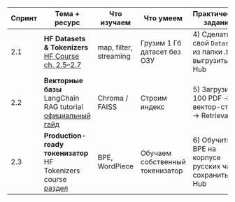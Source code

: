 | Спринт | Тема + ресурс                                                                                                                       | Что изучаем            | Что умеем                       | Практические задания                                      |
| ------ | ----------------------------------------------------------------------------------------------------------------------------------- | ---------------------- | ------------------------------- | --------------------------------------------------------- |
| 2.1    | **HF Datasets & Tokenizers**<br>[HF Course ch. 2.5–2.7](https://huggingface.co/learn/nlp-course/ru/chapter2)                        | map, filter, streaming | Грузим 1 Гб датасет без ОЗУ     | 4) Сделать свой `Dataset` из папки .txt и выгрузить в Hub |
| 2.2    | **Векторные базы**<br>LangChain RAG tutorial<br>[официальный гайд](https://python.langchain.com/docs/use_cases/question_answering/) | Chroma / FAISS         | Строим индекс                   | 5) Загрузить 100 PDF → вектор-стор → RetrievalQA          |
| 2.3    | **Production-ready токенизатор**<br>HF Tokenizers course<br>[раздел](https://huggingface.co/learn/nlp-course/ru/chapter6)           | BPE, WordPiece         | Обучаем собственный токенизатор | 6) Обучить BPE на корпусе русских чатов, сохранить в Hub  |
